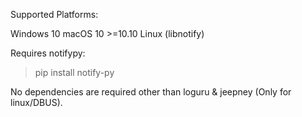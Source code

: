 Supported Platforms:

Windows 10
macOS 10 >=10.10
Linux (libnotify)

Requires notifypy:

> pip install notify-py

No dependencies are required other than loguru & jeepney (Only for linux/DBUS).
